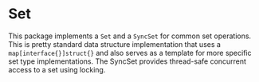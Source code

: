 # Set

This package implements a `Set` and a `SyncSet` for common set operations. This is pretty standard data structure implementation that uses a `map[interface{}]struct{}` and also serves as a template for more specific set type implementations. The SyncSet provides thread-safe concurrent access to a set using locking.